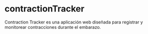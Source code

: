 # contractionTracker
Contraction Tracker es una aplicación web diseñada para registrar y monitorear contracciones durante el embarazo.
